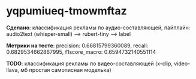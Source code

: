 # yqpumiueq-tmowmftaz

**Сделано**: классификация рекламы по аудио-составляющей, пайплайн: audio2text (whisper-small) --> rubert-tiny --> label

**Метрики на тесте**: precision: 0.66815799360089, recall: 0.6829534662867995, f1score_macro: 0.6594732140551114

**TODO**: классификация рекламы по видео-составляющей (x-clip, video-llava, мб простая самописная моделька)
